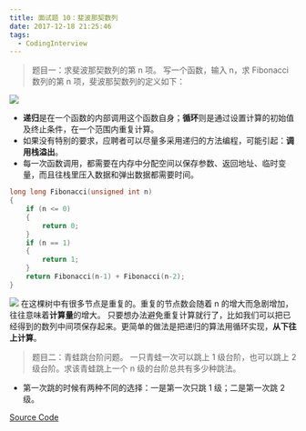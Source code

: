 ```yaml
---
title: 面试题 10：斐波那契数列
date: 2017-12-18 21:25:46
tags:
  - CodingInterview
---
```

> 题目一：求斐波那契数列的第 n 项。
> 写一个函数，输入 n，求 Fibonacci 数列的第 n 项，斐波那契数列的定义如下：

![](https://raw.githubusercontent.com/necusjz/p/master/CodingInterview/10_1.jpeg)
* **递归**是在一个函数的内部调用这个函数自身；**循环**则是通过设置计算的初始值及终止条件，在一个范围内重复计算。
* 如果没有特别的要求，应聘者可以尽量多采用递归的方法编程，可能引起：**调用栈溢出**。
* 每一次函数调用，都需要在内存中分配空间以保存参数、返回地址、临时变量，而且往栈里压入数据和弹出数据都需要时间。

<!--more-->
```cpp
long long Fibonacci(unsigned int n) 
{
    if (n <= 0)
    {
        return 0;
    }
    if (n == 1)
    {
        return 1;
    }
    return Fibonacci(n-1) + Fibonacci(n-2);
}
```
![](https://raw.githubusercontent.com/necusjz/p/master/CodingInterview/10_2.jpeg)
在这棵树中有很多节点是重复的。重复的节点数会随着 n 的增大而急剧增加，往往意味着**计算量**的增大。
只要想办法避免重复计算就行了，比如我们可以把已经得到的数列中间项保存起来。更简单的做法是把递归的算法用循环实现，**从下往上计算**。
> 题目二：青蛙跳台阶问题。
> 一只青蛙一次可以跳上 1 级台阶，也可以跳上 2 级台阶。求该青蛙跳上一个 n 级的台阶总共有多少种跳法。

* 第一次跳的时候有两种不同的选择：一是第一次只跳 1 级；二是第一次跳 2 级。

[Source Code](https://gist.githubusercontent.com/necusjz/e4adb29942c20eb30575d2812c30e149/raw/b6bdc1a838e17ae8c2d234514748332d79089a4d/10_Fibonacci.cpp)

